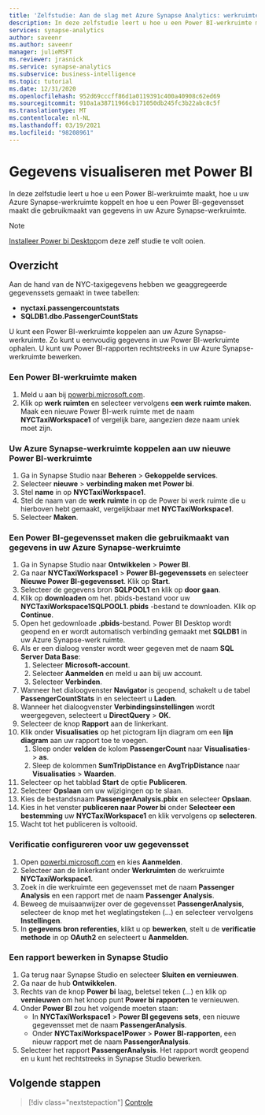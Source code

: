 ```yaml
---
title: 'Zelfstudie: Aan de slag met Azure Synapse Analytics: werkruimtegegevens visualiseren met Power BI'
description: In deze zelfstudie leert u hoe u een Power BI-werkruimte maakt, hoe u uw Azure Synapse-werkruimte koppelt en hoe u een Power BI-gegevensset maakt die gebruikmaakt van gegevens in de Azure Synapse-werkruimte.
services: synapse-analytics
author: saveenr
ms.author: saveenr
manager: julieMSFT
ms.reviewer: jrasnick
ms.service: synapse-analytics
ms.subservice: business-intelligence
ms.topic: tutorial
ms.date: 12/31/2020
ms.openlocfilehash: 952d69cccff86d1a0119391c400a40908c62ed69
ms.sourcegitcommit: 910a1a38711966cb171050db245fc3b22abc8c5f
ms.translationtype: MT
ms.contentlocale: nl-NL
ms.lasthandoff: 03/19/2021
ms.locfileid: "98208961"
---
```

# <a name="visualize-data-with-power-bi"></a>Gegevens visualiseren met Power BI

In deze zelfstudie leert u hoe u een Power BI-werkruimte maakt, hoe u uw Azure Synapse-werkruimte koppelt en hoe u een Power BI-gegevensset maakt die gebruikmaakt van gegevens in uw Azure Synapse-werkruimte. 

> [!NOTE]
> [Installeer Power bi Desktop](https://aka.ms/pbidesktopstore)om deze zelf studie te volt ooien.

## <a name="overview"></a>Overzicht

Aan de hand van de NYC-taxigegevens hebben we geaggregeerde gegevenssets gemaakt in twee tabellen:
- **nyctaxi.passengercountstats**
- **SQLDB1.dbo.PassengerCountStats**

U kunt een Power BI-werkruimte koppelen aan uw Azure Synapse-werkruimte. Zo kunt u eenvoudig gegevens in uw Power BI-werkruimte ophalen. U kunt uw Power BI-rapporten rechtstreeks in uw Azure Synapse-werkruimte bewerken. 

### <a name="create-a-power-bi-workspace"></a>Een Power BI-werkruimte maken

1. Meld u aan bij [powerbi.microsoft.com](https://powerbi.microsoft.com/).
1. Klik op **werk ruimten** en selecteer vervolgens **een werk ruimte maken**. Maak een nieuwe Power BI-werk ruimte met de naam **NYCTaxiWorkspace1** of vergelijk bare, aangezien deze naam uniek moet zijn.

### <a name="link-your-azure-synapse-workspace-to-your-new-power-bi-workspace"></a>Uw Azure Synapse-werkruimte koppelen aan uw nieuwe Power BI-werkruimte

1. Ga in Synapse Studio naar **Beheren** > **Gekoppelde services**.
1. Selecteer **nieuwe**  >  **verbinding maken met Power bi**.
1. Stel **name** in op **NYCTaxiWorkspace1**.
1. Stel de naam van de **werk ruimte** in op de Power bi werk ruimte die u hierboven hebt gemaakt, vergelijkbaar met **NYCTaxiWorkspace1**.
1. Selecteer **Maken**.

### <a name="create-a-power-bi-dataset-that-uses-data-in-your-azure-synapse-workspace"></a>Een Power BI-gegevensset maken die gebruikmaakt van gegevens in uw Azure Synapse-werkruimte

1. Ga in Synapse Studio naar **Ontwikkelen** > **Power BI**.
1. Ga naar **NYCTaxiWorkspace1** > **Power BI-gegevenssets** en selecteer **Nieuwe Power BI-gegevensset**. Klik op **Start**.
1. Selecteer de gegevens bron **SQLPOOL1** en klik op **door gaan**.
1. Klik op **downloaden** om het. pbids-bestand voor uw **NYCTaxiWorkspace1SQLPOOL1. pbids** -bestand te downloaden. Klik op **Continue**.
1. Open het gedownloade **.pbids**-bestand. Power BI Desktop wordt geopend en er wordt automatisch verbinding gemaakt met **SQLDB1** in uw Azure Synapse-werk ruimte.
1. Als er een dialoog venster wordt weer gegeven met de naam **SQL Server Data Base**:
    1. Selecteer **Microsoft-account**.
    1. Selecteer **Aanmelden** en meld u aan bij uw account.
    1. Selecteer **Verbinden**.
1. Wanneer het dialoogvenster **Navigator** is geopend, schakelt u de tabel **PassengerCountStats** in en selecteert u **Laden**.
1. Wanneer het dialoogvenster **Verbindingsinstellingen** wordt weergegeven, selecteert u **DirectQuery** > **OK**.
1. Selecteer de knop **Rapport** aan de linkerkant.
1. Klik onder **Visualisaties** op het pictogram lijn diagram om een **lijn diagram** aan uw rapport toe te voegen.
    1. Sleep onder **velden** de kolom **PassengerCount** naar **Visualisaties**-  >  **as**.
    1. Sleep de kolommen **SumTripDistance** en **AvgTripDistance** naar **Visualisaties** > **Waarden**.
1. Selecteer op het tabblad **Start** de optie **Publiceren**.
1. Selecteer **Opslaan** om uw wijzigingen op te slaan.
1. Kies de bestandsnaam **PassengerAnalysis.pbix** en selecteer **Opslaan**.
1. Kies in het venster **publiceren naar Power bi** onder **Selecteer een bestemming** uw **NYCTaxiWorkspace1** en klik vervolgens op **selecteren**.
1. Wacht tot het publiceren is voltooid. 

### <a name="configure-authentication-for-your-dataset"></a>Verificatie configureren voor uw gegevensset

1. Open [powerbi.microsoft.com](https://powerbi.microsoft.com/) en kies **Aanmelden**.
1. Selecteer aan de linkerkant onder **Werkruimten** de werkruimte **NYCTaxiWorkspace1**.
1. Zoek in die werkruimte een gegevensset met de naam **Passenger Analysis** en een rapport met de naam **Passenger Analysis**.
1. Beweeg de muisaanwijzer over de gegevensset **PassengerAnalysis**, selecteer de knop met het weglatingsteken (...) en selecteer vervolgens **Instellingen**.
1. In **gegevens bron referenties**, klikt u op **bewerken**, stelt u de **verificatie methode** in op **OAuth2** en selecteert u **Aanmelden**.

### <a name="edit-a-report-in-synapse-studio"></a>Een rapport bewerken in Synapse Studio

1. Ga terug naar Synapse Studio en selecteer **Sluiten en vernieuwen**.
1. Ga naar de hub **Ontwikkelen**.
1. Rechts van de knop **Power bi** laag, beletsel teken (...) en klik op **vernieuwen** om het knoop punt **Power bi rapporten** te vernieuwen.
1. Onder **Power BI** zou het volgende moeten staan:
    * In **NYCTaxiWorkspace1**  >  **Power BI gegevens sets**, een nieuwe gegevensset met de naam **PassengerAnalysis**.
    * Onder **NYCTaxiWorkspace1Power** > **Power BI-rapporten**, een nieuw rapport met de naam **PassengerAnalysis**.
1. Selecteer het rapport **PassengerAnalysis**. Het rapport wordt geopend en u kunt het rechtstreeks in Synapse Studio bewerken.



## <a name="next-steps"></a>Volgende stappen

> [!div class="nextstepaction"]
> [Controle](get-started-monitor.md)
                                 


